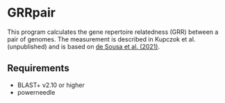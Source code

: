 # GRRpair

This program calculates the gene repertoire relatedness (GRR) between a pair of genomes. The measurement is described in Kupczok et al. (unpublished) and is based on [de Sousa et al. (2021)](https://doi.org/10.1093/molbev/msab044).

## Requirements
- BLAST+ v2.10 or higher
- powerneedle
